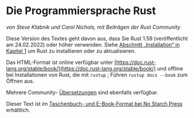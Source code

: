 # Die Programmiersprache Rust

*von Steve Klabnik und Carol Nichols, mit Beiträgen der Rust Community*

Diese Version des Textes geht davon aus, dass Sie Rust 1.59 (veröffentlicht am 24.02.2022) oder höher verwenden. Siehe [Abschnitt „Installation“ in Kapitel 1]<!-- ignorieren --> um Rust zu installieren oder zu aktualisieren.

Das HTML-Format ist online verfügbar unter [https://doc.rust-lang.org/stable/book/](https://doc.rust-lang.org/stable/book/) und offline bei Installationen von Rust, die mit `rustup` ; Führen `rustup docs --book` zum Öffnen aus.

Mehrere Community- [Übersetzungen] sind ebenfalls verfügbar.

Dieser Text ist im [Taschenbuch- und E-Book-Format bei No Starch Press] erhältlich.


[Abschnitt „Installation“ in Kapitel 1]: ch01-01-installation.html
[Taschenbuch- und E-Book-Format bei No Starch Press]: https://nostarch.com/rust
[Übersetzungen]: appendix-06-translation.html